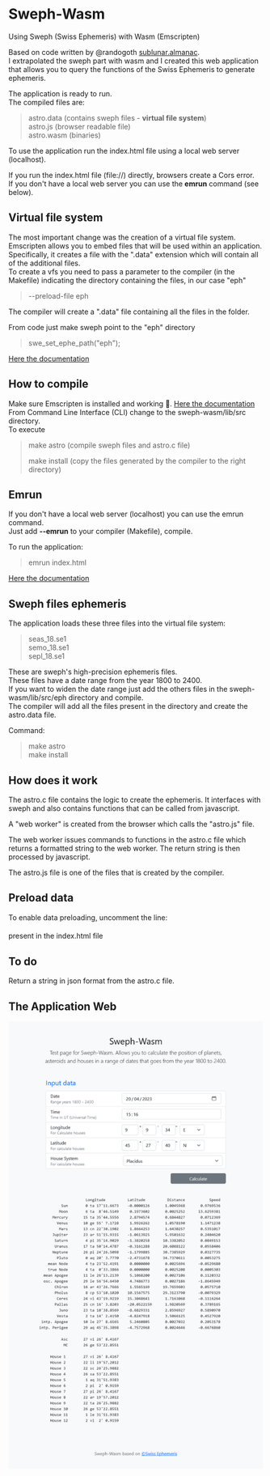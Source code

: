 # Sweph-Wasm
Using Sweph (Swiss Ephemeris) with Wasm (Emscripten)  

Based on code written by @randogoth [sublunar.almanac](https://github.com/randogoth/sublunar.almanac).  
I extrapolated the sweph part with wasm and I created this web application that allows you to query the functions of the Swiss Ephemeris to generate ephemeris.


The application is ready to run.  
The compiled files are:  
<blockquote>

 
astro.data (contains sweph files - **virtual file system**)  
astro.js (browser readable file)  
astro.wasm (binaries)

</blockquote>
To use the application run the index.html file using a local web server (localhost).

If you run the index.html file (file://) directly, browsers create a Cors error.  
If you don't have a local web server you can use the **emrun** command (see below).

## Virtual file system
The most important change was the creation of a virtual file system.  
Emscripten allows you to embed files that will be used within an application. Specifically, it creates a file with the ".data" extension which will contain all of the additional files.  
To create a vfs you need to pass a parameter to the compiler (in the Makefile) indicating the directory containing the files, in our case "eph"

<blockquote>
--preload-file eph
</blockquote>
The compiler will create a ".data" file containing all the files in the folder.


From code just make sweph point to the "eph" directory

<blockquote>
swe_set_ephe_path("eph");
</blockquote>

[Here the documentation](https://emscripten.org/docs/porting/files/packaging_files.html)

## How to compile
Make sure Emscripten is installed and working :slightly_smiling_face:. [Here the documentation](https://emscripten.org/docs/getting_started/downloads.html)  
From Command Line Interface (CLI) change to the sweph-wasm/lib/src directory.  
To execute
<blockquote>

make astro (compile sweph files and astro.c file)
 
make install (copy the files generated by the compiler to the right directory)
 
</blockquote>


## Emrun
If you don't have a local web server (localhost) you can use the emrun command.  
Just add **--emrun** to your compiler (Makefile), compile.

To run the application:
<blockquote>
emrun index.html
</blockquote>

[Here the documentation](https://emscripten.org/docs/compiling/Running-html-files-with-emrun.html)

## Sweph files ephemeris
The application loads these three files into the virtual file system:

<blockquote>
 
 
seas_18.se1  
semo_18.se1  
sepl_18.se1  
 

</blockquote>

These are sweph's high-precision ephemeris files.  
These files have a date range from the year 1800 to 2400.  
If you want to widen the date range just add the others files in the sweph-wasm/lib/src/eph directory and compile.  
The compiler will add all the files present in the directory and create the astro.data file.  

Command:
<blockquote>
 
 
make astro  
make install  
 
 
</blockquote>


## How does it work

The astro.c file contains the logic to create the ephemeris. It interfaces with sweph and also contains functions that can be called from javascript.

A "web worker" is created from the browser which calls the "astro.js" file.

The web worker issues commands to functions in the astro.c file which returns a formatted string to the web worker. The return string is then processed by javascript.

The astro.js file is one of the files that is created by the compiler.

## Preload data
To enable data preloading, uncomment the line:


####   <!--- <script type="text/javascript" src="js/preloadData.js"></script> --->


present in the index.html file


## To do
Return a string in json format from the astro.c file.
 
## The Application Web

![The Application Web](/assets/img/sweph-wasm.png)
